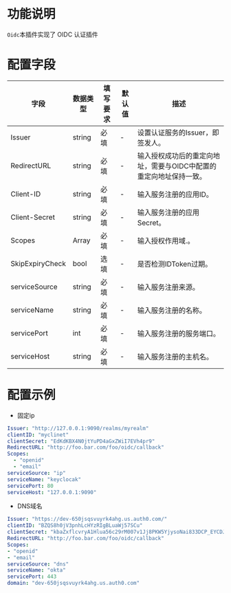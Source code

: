 # 功能说明
`Oidc`本插件实现了 OIDC 认证插件

# 配置字段


| 字段            | 数据类型   | 填写要求 |  默认值 | 描述                                  |
|---------------|--------|------|--------|-------------------------------------|
| Issuer        | string | 必填   |    -   | 设置认证服务的Issuer，即签发人。                 |
| RedirectURL   | string | 必填   |    -   | 输入授权成功后的重定向地址，需要与OIDC中配置的重定向地址保持一致。 |
| Client-ID     | string | 必填   |    -   | 输入服务注册的应用ID。                        |
| Client-Secret | string | 必填   |    -   | 输入服务注册的应用Secret。                    |
| Scopes        | Array  | 必填   |    -   | 输入授权作用域.。                           |
| SkipExpiryCheck | bool   | 选填   |    -   | 是否检测IDToken过期。                      |
| serviceSource | string | 必填   |    -   | 输入服务注册来源。                           |
| serviceName   | string | 必填   |    -   | 输入服务注册的名称。                          |
| servicePort   | int    | 必填   |    -   | 输入服务注册的服务端口。                        |
| serviceHost   | string | 必填   |    -   | 输入服务注册的主机名。                         |
# 配置示例
- 固定ip
```yaml
Issuer: "http://127.0.0.1:9090/realms/myrealm"
clientID: "myclinet"
clientSecret: "EdKdKBX4N0jtYuPD4aGxZWiI7EVh4pr9"
RedirectURL: "http://foo.bar.com/foo/oidc/callback"
Scopes:
  - "openid"
  - "email"
serviceSource: "ip"
serviceName: "keyclocak"
servicePort: 80
serviceHost: "127.0.0.1:9090"
```
- DNS域名
```yaml
Issuer: "https://dev-650jsqsvuyrk4ahg.us.auth0.com/"
clientID: "BZQS8h0jV3pnhLcHYzRIgBLuaWj57SCu"
clientSecret: "kbaZxflcvryA1Hlua56c29rM007v1Jj8PKW5YjysoNai833DCP_EYCDJSMsoEUNZ"
RedirectURL: "http://foo.bar.com/foo/oidc/callback"
Scopes:
- "openid"
- "email"
serviceSource: "dns"
serviceName: "okta"
servicePort: 443
domain: "dev-650jsqsvuyrk4ahg.us.auth0.com"
```






